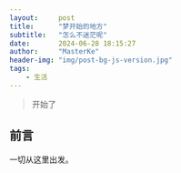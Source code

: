 ```yaml
---
layout:     post
title:      "梦开始的地方"
subtitle:   "怎么不迷茫呢"
date:       2024-06-28 18:15:27
author:     "MasterKe"
header-img: "img/post-bg-js-version.jpg"
tags:
    - 生活
---
```


> 开始了


## 前言

一切从这里出发。
